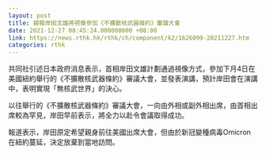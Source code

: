 ```yaml
---
layout: post
title: 據報岸田文雄將視像參加《不擴散核武器條約》審議大會
date: 2021-12-27 08:45:24.000000000 +08:00
link: https://news.rthk.hk/rthk/ch/component/k2/1626099-20211227.htm
categories: rthk
---
```


共同社引述日本政府消息表示，首相岸田文雄計劃通過視像方式，參加下月4日在美國紐約舉行的《不擴散核武器條約》審議大會，並發表演講，預計岸田會在演講中，表明實現「無核武世界」的決心。

以往舉行的《不擴散核武器條約》審議大會，一向由外相或副外相出席，由首相出席較為罕見，岸田早前表示，將全力以赴令會議取得成功。

報道表示，岸田原定希望親身前往美國出席大會，但由於新冠變種病毒Omicron在紐約蔓延，決定放棄到當地訪問。
